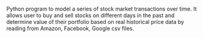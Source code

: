Python program to model a series of stock market transactions over time. It allows user to buy and sell stocks on different days in the past and determine value of their portfolio based on real historical price data by reading from Amazon, Facebook, Google csv files.